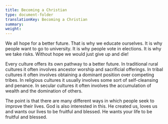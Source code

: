 ```yaml
---
title: Becoming a Christian
type: document-folder
translationKey: Becoming a Christian
summary: 
weight: 
---
```

We all hope for a better future. That is why we educate ourselves. It is why people want to go to university. It is why people vote in elections. It is why we take risks. Without hope we would just give up and die!

Every culture offers its own pathway to a better future. In traditional rural cultures it often involves ancestor worship and sacrificial offerings. In tribal cultures it often involves obtaining a dominant position over competing tribes. In religious cultures it usually involves some sort of self-cleansing and penance. In secular cultures it often involves the accumulation of wealth and the domination of others.

The point is that there are many different ways in which people seek to improve their lives. God is also interested in this. He created us, loves us and wants our lives to be fruitful and blessed. He wants your life to be fruitful and blessed.